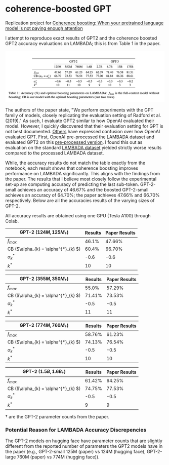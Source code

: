 # coherence-boosted GPT

Replication project for [Coherence boosting: When your pretrained language model is not paying enough attention](https://arxiv.org/pdf/2110.08294.pdf)

I attempt to reproduce exact results of GPT2 and the coherence boosted GPT2
accuracy evaluations on LAMBADA; this is from Table 1 in the paper.

![Table1](table.png)

The authors of the paper state, "We perform experiments with the GPT family of
models, closely replicating the evaluation setting of Radford et al. (2019)." As such,
I evaluate GPT2 similar to how OpenAI evaluated their model. However, I quickly
discovered that their evaluation setting for GPT is not best documented. [Others](https://github.com/openai/gpt-2/issues/131) have expressed confusion over how OpenAI evaluated GPT.
First, OpenAI pre-processed the LAMBADA dataset and evaluated GPT2 on this
[pre-processed version](https://huggingface.co/datasets/EleutherAI/lambada_openai).
I found this out as evaluation on the standard [LAMBADA dataset](https://huggingface.co/datasets/lambada) yielded strictly worse results compared to the processed LAMBADA dataset.

While, the accuracy results do not match
the table exactly from the notebook, each result shows that coherence boosting
improves performance on LAMBADA significantly. This aligns with the findings
from the paper. The results that I believe most closely follow the experimental 
set-up are computing accuracy of predicting the last sub-token. GPT-2-small achieves an accuracy of 46.67% and the boosted GPT-2-small achieves an accuracy of 64.70%; the paper achieves 47.66% and 66.70% respectively. Below are all the accuracies results of the varying sizes of GPT-2.

All accuracy results are obtained using one GPU (Tesla A100) through Colab. 

|  GPT-2  $(124M, 125M_{\dagger})$                               |   Results      | Paper Results |
| ---                                    | ----           | ---           |
|  $f_{max}$                             |  46.1%         |  47.66%       |
|  CB ($\alpha_{k} = \alpha^{*}_{k} $)   |  60.4%         |  66.70%       |
|  $\alpha^{*}_{k}$                      |  -0.6          |  -0.6         |
|  $k^{*}$                               |  10            |  10           |

|  GPT-2  $(355M, 350M_{\dagger})$                                |   Results      | Paper Results |
| ---                                    | ----           | ---           |
|  $f_{max}$                             |  55.0%         |  57.29%       |
|  CB ($\alpha_{k} = \alpha^{*}_{k} $)   |  71.41%         |  73.53%       |
|  $\alpha^{*}_{k}$                      |  -0.5          |  -0.5         |
|  $k^{*}$                               |  11            |  11           |

|  GPT-2  $(774M, 760M_{\dagger})$                                |   Results      | Paper Results |
| ---                                    | ----           | ---           |
|  $f_{max}$                             |  58.76%         |  61.23%       |
|  CB ($\alpha_{k} = \alpha^{*}_{k} $)   |  74.13%         |  76.54%       |
|  $\alpha^{*}_{k}$                      |  -0.5          |  -0.5         |
|  $k^{*}$                               |  10            |  10           |

|  GPT-2  $(1.5B, 1.6B_{\dagger})$                                |   Results      | Paper Results |
| ---                                    | ----           | ---           |
|  $f_{max}$                             |  61.42%         |  64.25%       |
|  CB ($\alpha_{k} = \alpha^{*}_{k} $)   |  74.75%         |  77.53%       |
|  $\alpha^{*}_{k}$                      |  -0.5          |  -0.5         |
|  $k^{*}$                               |  9            |  9           |

$\dagger$ are the GPT-2 parameter counts from the paper.

### Potential Reason for LAMBADA Accuracy Discrepencies

The GPT-2 models on hugging face have parameter counts that are slightly different from the reported number of parameters the GPT2 models have in the paper (e.g., GPT-2-small 125M (paper) vs 124M (hugging face), GPT-2-large 760M (paper) vs 774M (hugging face)). 
